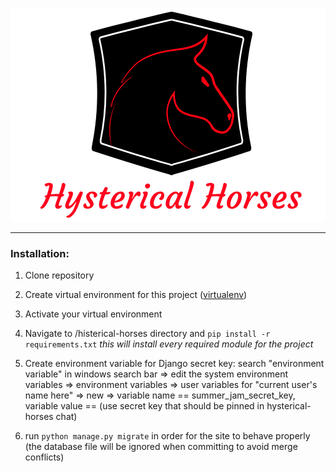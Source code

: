 ![Team Logo](./horsescodejamlogo.png?raw=true "Logo")  

<hr>

### Installation:
1. Clone repository

2. Create virtual environment for this project ([virtualenv](https://pypi.org/project/virtualenv/))

3. Activate your virtual environment 

4. Navigate to /histerical-horses directory and `pip install -r requirements.txt`
 *this will install every required module for the project* 
 
5. Create environment variable for Django secret key: search "environment variable" in windows search bar => 
edit the system environment variables => environment variables => user variables for "current user's name here" => new =>
variable name == summer_jam_secret_key, variable value == (use secret key that should be pinned in hysterical-horses chat)

6. run `python manage.py migrate` in order for the site to behave properly (the database
file will be ignored when committing to avoid merge conflicts)
